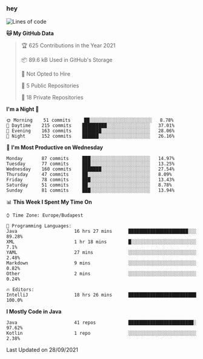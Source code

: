 ### hey

<!--START_SECTION:waka-->
![Lines of code](https://img.shields.io/badge/From%20Hello%20World%20I%27ve%20Written-76914%20lines%20of%20code-blue)

**🐱 My GitHub Data** 

> 🏆 625 Contributions in the Year 2021
 > 
> 📦 89.6 kB Used in GitHub's Storage 
 > 
> 🚫 Not Opted to Hire
 > 
> 📜 5 Public Repositories 
 > 
> 🔑 18 Private Repositories  
 > 
**I'm a Night 🦉** 

```text
🌞 Morning    51 commits     ██░░░░░░░░░░░░░░░░░░░░░░░   8.78% 
🌆 Daytime    215 commits    █████████░░░░░░░░░░░░░░░░   37.01% 
🌃 Evening    163 commits    ███████░░░░░░░░░░░░░░░░░░   28.06% 
🌙 Night      152 commits    ██████░░░░░░░░░░░░░░░░░░░   26.16%

```
📅 **I'm Most Productive on Wednesday** 

```text
Monday       87 commits     ███░░░░░░░░░░░░░░░░░░░░░░   14.97% 
Tuesday      77 commits     ███░░░░░░░░░░░░░░░░░░░░░░   13.25% 
Wednesday    160 commits    ███████░░░░░░░░░░░░░░░░░░   27.54% 
Thursday     47 commits     ██░░░░░░░░░░░░░░░░░░░░░░░   8.09% 
Friday       78 commits     ███░░░░░░░░░░░░░░░░░░░░░░   13.43% 
Saturday     51 commits     ██░░░░░░░░░░░░░░░░░░░░░░░   8.78% 
Sunday       81 commits     ███░░░░░░░░░░░░░░░░░░░░░░   13.94%

```


📊 **This Week I Spent My Time On** 

```text
⌚︎ Time Zone: Europe/Budapest

💬 Programming Languages: 
Java                     16 hrs 27 mins      ██████████████████████░░░   89.28% 
XML                      1 hr 18 mins        █░░░░░░░░░░░░░░░░░░░░░░░░   7.1% 
YAML                     27 mins             ░░░░░░░░░░░░░░░░░░░░░░░░░   2.48% 
Markdown                 9 mins              ░░░░░░░░░░░░░░░░░░░░░░░░░   0.82% 
Other                    2 mins              ░░░░░░░░░░░░░░░░░░░░░░░░░   0.24%

🔥 Editors: 
IntelliJ                 18 hrs 26 mins      █████████████████████████   100.0%

```

**I Mostly Code in Java** 

```text
Java                     41 repos            ████████████████████████░   97.62% 
Kotlin                   1 repo              ░░░░░░░░░░░░░░░░░░░░░░░░░   2.38%

```



 Last Updated on 28/09/2021
<!--END_SECTION:waka-->
